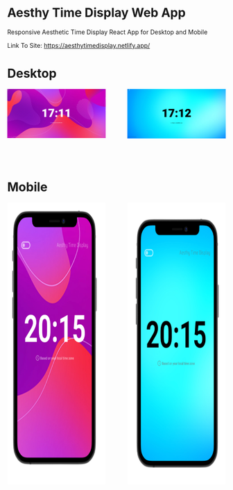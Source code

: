 # Aesthy Time Display Web App
Responsive Aesthetic Time Display React App for Desktop and Mobile

Link To Site: https://aesthytimedisplay.netlify.app/

# Desktop <br/>

<img align="left" src="https://github.com/nikhilsurfingaus/aesthy-clock-display/blob/master/src/Images/Github/Desk1.png" width="45%" height= "60%">
<img align="right" src="https://github.com/nikhilsurfingaus/aesthy-clock-display/blob/master/src/Images/Github/Desk2.png" width="45%" height= "60%"> 


<br/><br/><br/><br/><br/><br/><br/><br/><br/><br/>

# Mobile

<img align="left" src="https://github.com/nikhilsurfingaus/aesthy-clock-display/blob/master/src/Images/Github/Mob1.png" width="45%" height= "650">
<img align="right" src="https://github.com/nikhilsurfingaus/aesthy-clock-display/blob/master/src/Images/Github/Mob2.png" width="45%" height= "650"> 
